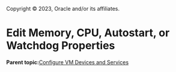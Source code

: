 Copyright © 2023, Oracle and/or its affiliates.

# Edit Memory, CPU, Autostart, or Watchdog Properties

**Parent topic:**[Configure VM Devices and Services](../topics/cockpit-kvm_manage_instance.md)

